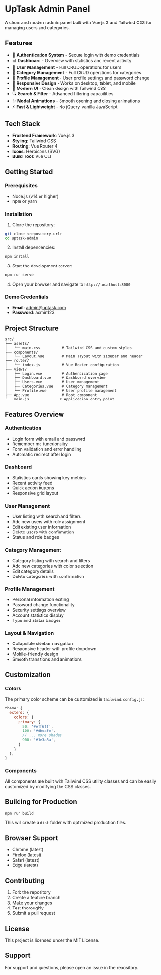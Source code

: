 # UpTask Admin Panel

A clean and modern admin panel built with Vue.js 3 and Tailwind CSS for managing users and categories.

## Features

- 🔐 **Authentication System** - Secure login with demo credentials
- 📊 **Dashboard** - Overview with statistics and recent activity
- 👥 **User Management** - Full CRUD operations for users
- 📂 **Category Management** - Full CRUD operations for categories
- 👤 **Profile Management** - User profile settings and password change
- 📱 **Responsive Design** - Works on desktop, tablet, and mobile
- 🎨 **Modern UI** - Clean design with Tailwind CSS
- 🔍 **Search & Filter** - Advanced filtering capabilities
- ✨ **Modal Animations** - Smooth opening and closing animations
- ⚡ **Fast & Lightweight** - No jQuery, vanilla JavaScript

## Tech Stack

- **Frontend Framework**: Vue.js 3
- **Styling**: Tailwind CSS
- **Routing**: Vue Router 4
- **Icons**: Heroicons (SVG)
- **Build Tool**: Vue CLI

## Getting Started

### Prerequisites

- Node.js (v14 or higher)
- npm or yarn

### Installation

1. Clone the repository:
```bash
git clone <repository-url>
cd uptask-admin
```

2. Install dependencies:
```bash
npm install
```

3. Start the development server:
```bash
npm run serve
```

4. Open your browser and navigate to `http://localhost:8080`

### Demo Credentials

- **Email**: admin@uptask.com
- **Password**: admin123

## Project Structure

```
src/
├── assets/
│   └── main.css          # Tailwind CSS and custom styles
├── components/
│   └── Layout.vue        # Main layout with sidebar and header
├── router/
│   └── index.js          # Vue Router configuration
├── views/
│   ├── Login.vue         # Authentication page
│   ├── Dashboard.vue     # Dashboard overview
│   ├── Users.vue         # User management
│   ├── Categories.vue    # Category management
│   └── Profile.vue       # User profile management
├── App.vue               # Root component
└── main.js              # Application entry point
```

## Features Overview

### Authentication
- Login form with email and password
- Remember me functionality
- Form validation and error handling
- Automatic redirect after login

### Dashboard
- Statistics cards showing key metrics
- Recent activity feed
- Quick action buttons
- Responsive grid layout

### User Management
- User listing with search and filters
- Add new users with role assignment
- Edit existing user information
- Delete users with confirmation
- Status and role badges

### Category Management
- Category listing with search and filters
- Add new categories with color selection
- Edit category details
- Delete categories with confirmation

### Profile Management
- Personal information editing
- Password change functionality
- Security settings overview
- Account statistics display
- Type and status badges

### Layout & Navigation
- Collapsible sidebar navigation
- Responsive header with profile dropdown
- Mobile-friendly design
- Smooth transitions and animations

## Customization

### Colors
The primary color scheme can be customized in `tailwind.config.js`:

```javascript
theme: {
  extend: {
    colors: {
      primary: {
        50: '#eff6ff',
        100: '#dbeafe',
        // ... more shades
        900: '#1e3a8a',
      }
    }
  },
}
```

### Components
All components are built with Tailwind CSS utility classes and can be easily customized by modifying the CSS classes.

## Building for Production

```bash
npm run build
```

This will create a `dist` folder with optimized production files.

## Browser Support

- Chrome (latest)
- Firefox (latest)
- Safari (latest)
- Edge (latest)

## Contributing

1. Fork the repository
2. Create a feature branch
3. Make your changes
4. Test thoroughly
5. Submit a pull request

## License

This project is licensed under the MIT License.

## Support

For support and questions, please open an issue in the repository.
